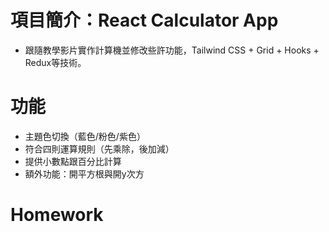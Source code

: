 # 項目簡介：React Calculator App
*  跟隨教學影片實作計算機並修改些許功能，Tailwind CSS + Grid + Hooks + Redux等技術。


# 功能
* 主題色切換（藍色/粉色/紫色）
* 符合四則運算規則（先乘除，後加減）
* 提供小數點跟百分比計算
* 額外功能：開平方根與開y次方
# Homework
